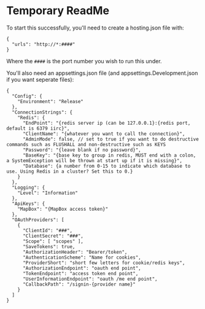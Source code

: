 ﻿# Temporary ReadMe
To start this successfully, you'll need to create a hosting.json file with:

```
{
  "urls": "http://*:####"
}
```

Where the `####` is the port number you wish to run this under.

You'll also need an appsettings.json file (and appsettings.Development.json if you want seperate files):

```
{
  "Config": {
    "Environment": "Release"
  },
  "ConnectionStrings": {
    "Redis": {
      "EndPoint": "{redis server ip (can be 127.0.0.1}:{redis port, default is 6379 iirc}",
      "ClientName": "{whatever you want to call the connection}",
      "AdminMode": false, // set to true if you want to do destructive commands such as FLUSHALL and non-destructive such as KEYS
      "Password": "{leave blank if no password}",
      "BaseKey": "{base key to group in redis, MUST end with a colon, a SystemException will be thrown at start up if it is missing}",
      "Database": {a number from 0-15 to indicate which database to use. Using Redis in a cluster? Set this to 0.}
    }
  },
  "Logging": {
    "Level": "Information"
  },
  "ApiKeys": {
    "MapBox": "{MapBox access token}"
  },
  "OAuthProviders": [
    {
      "ClientId": "###",
      "ClientSecret": "###",
      "Scope": [ "scopes" ],
      "SaveTokens": true,
      "AuthorizationHeader": "Bearer/token",
      "AuthenticationScheme": "Name for cookies",
      "ProviderShort": "short few letters for cookie/redis keys",
      "AuthorizationEndpoint": "oauth end point",
      "TokenEndpoint": "access token end point",
      "UserInformationEndpoint": "oauth /me end point",
      "CallbackPath": "/signin-{provider name}"
    }
  ]
}

```